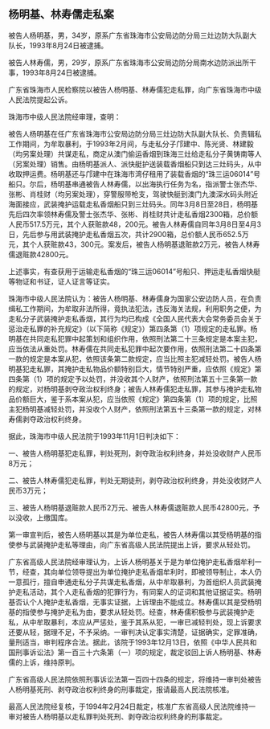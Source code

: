 ## 杨明基、林寿儒走私案

被告人杨明基，男，34岁，原系广东省珠海市公安局边防分局三灶边防大队副大队长，1993年8月24日被逮捕。

被告人林寿儒，男，29岁，原系广东省珠海市公安局边防分局南水边防派出所干事，1993年8月24日被逮捕。

广东省珠海市人民检察院以被告人杨明基、林寿儒犯走私罪，向广东省珠海市中级人民法院提起公诉。

珠海市中级人民法院经审理，查明：

被告人杨明基在任广东省珠海市公安局边防分局三灶边防大队副大队长、负责辑私工作期间，为牟取暴利，于1993年2月间，与走私分子邝建中、陈光贤、林建毅（均另案处理）共谋走私，商定从澳门偷运香烟到珠海三灶给走私分子黄铸南等人（另案处理）销售。由杨明基派人、派快艇护送装载香烟船只到达三灶码头，从中收取押运费。杨明基还与邝建中在珠海市湾仔租用了装载香烟的“珠三运06014”号船只。尔后，杨明基串通被告人林寿儒，以出海执行任务为名，指派警士张杰华、张彬、肖桂财（均另案处理），穿警服带枪支，驾驶快艇到澳门九澳深水码头附近海面接应，武装掩护运载走私香烟船只到三灶码头。同年3月8日至28日，杨明基先后四次率领林寿儒及警士张杰华、张彬、肖桂财共计走私香烟2300箱，总价额人民币517.5万元，其个人获赃款48，200元。被告人林寿儒自同年3月8日至4月3日，先后参与用武装掩护走私香烟五次，共计2900箱，总价额人民币652.5万元，其个人获赃款43，300元。案发后，被告人杨明基退赃款2万元，被告人林寿儒退赃款42800元。

上述事实，有查获用于运输走私香烟的“珠三运06014”号船只、押运走私香烟快艇等物证和书证，证人证言等证实。

珠海市中级人民法院认为：被告人杨明基、林寿儒身为国家公安边防人员，在负责缉私工作期间，为牟取非法所得，竟执法犯法，违反海关法规，利用职务之便，为走私分子武装掩护走私香烟，其行为均已构成《全国人民代表大会常务委员会关于惩治走私罪的补充规定》（以下简称《规定》）第四条第（1）项规定的走私罪。杨明基在共同走私犯罪中起策划和组织作用，依照刑法第二十三条规定是本案主犯，应当依法从重处罚。林寿儒在共同走私犯罪中起次要作用，依照刑法第二十四条第一款的规定是本案从犯，依照该条第二款规定，应当比照主犯减轻处罚。被告人杨明基犯走私罪，其掩护走私物品价额特别巨大，情节特别严重，应依照《规定》第四条第（1）项的规定予以处罚，并没收其个人财产，依照刑法第五十三条第一款的规定，对杨明基剥夺政治权利终身；被告人林寿儒犯走私罪，其参与掩护走私物品价额巨大，鉴于系本案从犯，应当依照《规定》第四条第（1）项的规定，比照主犯杨明基减轻处罚，并没收个人财产，依照刑法第五十三条第一款的规定，对林寿儒剥夺政治权利终身。

据此，珠海市中级人民法院于1993年11月1日判决如下：

一、被告人杨明基犯走私罪，判处死刑，剥夺政治权利终身，并处没收财产人民币8万元；

二、被告人林寿儒犯走私罪，判处无期徒刑，剥夺政治权利终身，并处没收财产人民币3万元；

三、被告人杨明基退赃款人民币2万元、被告人林寿儒退赃款人民币42800元，予以没收，上缴国库。

第一审宣判后，被告人杨明基以其是为单位走私，被告人林寿儒以其受杨明基的指使参与武装掩护走私等理由，向广东省高级人民法院提出上诉，要求从轻处罚。

广东省高级人民法院经审理认为，上诉人杨明基关于是为单位掩护走私香烟牟利一节，经查，其向单位领导提出为单位掩护走私香烟牟利时，即被领导制止，本人仍一意孤行，擅自申通走私分子共谋走私香烟，从中牟取暴利，为首组织人员武装掩护走私活动，其个人走私香烟的犯罪行为，有同案人的证词和其他证据证实。杨明基否认个人掩护走私香烟，无事实证据，上诉理由不能成立。林寿儒以其是受杨明基的指使参与掩护走私为由，要求从轻处罚。经查，林寿儒积极参与武装掩护走私，从中牟取暴利，本应从严惩处，鉴于其系从犯，一审已减轻判处，现上诉要求还要从轻，据理不足，不予采纳。一审判决认定事实清楚，证据确实，定罪准确，量刑适当，审判程序合法。据此，该院于1993年12月13日，依照《中华人民共和国刑事诉讼法》第一百三十六条第（一）项的规定，裁定驳回上诉人杨明基、林寿儒的上诉，维持原判。

广东省高级人民法院依照刑事诉讼法第一百四十四条的规定，将维持一审判处被告人杨明基死刑、剥夺政治权利终身的刑事裁定，报请最高人民法院核准。

最高人民法院经复核，于1994年2月24日裁定，核准广东省高级人民法院维持一审对被告人杨明基以走私罪判处死刑、剥夺政治权利终身的刑事裁定。

